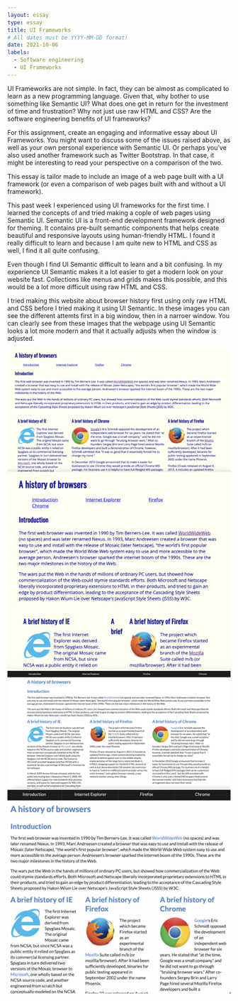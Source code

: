 ```yaml
---
layout: essay
type: essay
title: UI Frameworks  
# All dates must be YYYY-MM-DD format!
date: 2021-10-06
labels:
  - Software engineering 
  - UI Frameworks
---
```


UI Frameworks are not simple. In fact, they can be almost as complicated to learn as a new programming language. Given that, why bother to use something like Semantic UI? What does one get in return for the investment of time and frustration? Why not just use raw HTML and CSS? Are the software engineering benefits of UI frameworks?

For this assignment, create an engaging and informative essay about UI Frameworks. You might want to discuss some of the issues raised above, as well as your own personal experience with Semantic UI. Or perhaps you’ve also used another framework such as Twitter Bootstrap. In that case, it might be interesting to read your perspective on a comparison of the two.

This essay is tailor made to include an image of a web page built with a UI framework (or even a comparison of web pages built with and without a UI framework).

This past week I experienced using UI frameworks for the first time. I learned the concepts of and tried making a cople of web pages using Semantic UI. Semantic UI 
is a front-end development framework designed for theming. It contains pre-built semantic components that helps create beautiful and responsive layouts using human-friendly HTML. I found it really difficult to learn and because I am quite new to HTML and CSS as well, I find it all quite confusing.

Even though I find UI Semantic difficult to learn and a bit confusing. In my experience UI Semantic makes it a lot easier to get a modern look on your website fast. Collections like menus and grids makes this possible, and this would be a lot more difficult using raw HTML and CSS. 

I tried making this website about browser history first using only raw HTML and CSS before I tried making it using UI Semantic. In these images you can see the different attemts first in a big window, then in a narroer window. You can clearly see from these images that the webpage using UI Semantic looks a lot more modern and that it actually adjusts when the window is adjusted.

<img class="ui medium image" src="../images/browser_big.png">
<img class="ui medium image" src="../images/browser_small.png">
<img class="ui medium image" src="../images/ui_browser_big.png">
<img class="ui medium image" src="../images/ui_browser_small.png">


